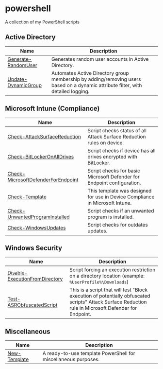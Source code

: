 # powershell

A collection of my PowerShell scripts

## **Active Directory**
|Name|Description|
|-|-|
|[Generate-RandomUser](./scripts/active-directory/Generate-RandomUser)|Generates random user accounts in Active Directory.|
|[Update-DynamicGroup](./scripts/active-directory/Update-DynamicGroup)|Automates Active Directory group membership by adding/removing users based on a dynamic attribute filter, with detailed logging.|

## **Microsoft Intune (Compliance)**
|Name|Description|
|-|-|
|[Check-AttackSurfaceReduction](./scripts/intune-compliance/Check-AttackSurfaceReduction)|Script checks status of all Attack Surface Reduction rules on device.|
|[Check-BitLockerOnAllDrives](./scripts/intune-compliance/Check-BitLockerOnAllDrives)|Script checks if device has all drives encrypted with BitLocker.|
|[Check-MicrosoftDefenderForEndpoint](./scripts/intune-compliance/Check-MicrosoftDefenderForEndpoint)|Script checks for basic Microsoft Defender for Endpoint configuration.|
|[Check-Template](./scripts/intune-compliance/Check-Template)|This template was designed for use in Device Compliance in Microsoft Intune.|
|[Check-UnwantedProgramInstalled](./scripts/intune-compliance/Check-UnwantedProgramInstalled)|Script checks if an unwanted program is installed.|
|[Check-WindowsUpdates](./scripts/intune-compliance/Check-WindowsUpdates)|Script checks for outdates updates.|

## **Windows Security**
|Name|Description|
|-|-|
|[Disable-ExecutionFromDirectory](./scripts/windows-security/Disable-ExecutionFromDirectory)|Script forcing an execution restriction on a directory location (example: `%UserProfile%\Downloads`)|
|[Test-ASRObfuscatedScript](./scripts/windows-security/Test-ASRObfuscatedScript)|This is a script that will test "Block execution of potentially obfuscated scripts" Attack Surface Reduction rule in Microsoft Defender for Endpoint.|

## **Miscellaneous**
|Name|Description|
|-|-|
|[New-Template](./scripts/miscellaneous/New-Template)|A ready-to-use template PowerShell for miscellaneous purposes.|